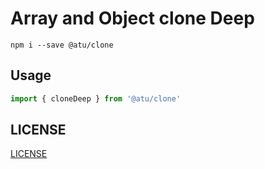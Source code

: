 # Array and Object clone Deep

```
npm i --save @atu/clone
```

## Usage

```js
import { cloneDeep } from '@atu/clone'
```


## LICENSE

[LICENSE](./LICENSE)
